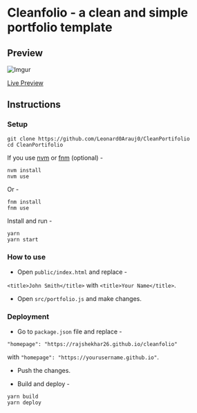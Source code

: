 # Cleanfolio - a clean and simple portfolio template

## Preview

![Imgur](https://imgur.com/FwDMNEM.gif)

[Live Preview](https://rajshekhar26.github.io/cleanfolio)

## Instructions

### Setup

```shell
git clone https://github.com/Leonard0Arauj0/CleanPortifolio
cd CleanPortifolio
```

If you use [nvm](https://github.com/nvm-sh/nvm) or [fnm](https://github.com/Schniz/fnm) (optional) -

```shell
nvm install
nvm use
```

Or -

```shell
fnm install
fnm use
```

Install and run -

```shell
yarn
yarn start
```

### How to use

- Open `public/index.html` and replace -

`<title>John Smith</title>` with `<title>Your Name</title>`.

- Open `src/portfolio.js` and make changes.

### Deployment

- Go to `package.json` file and replace -

`"homepage": "https://rajshekhar26.github.io/cleanfolio"`

with `"homepage": "https://yourusername.github.io"`.

- Push the changes.

- Build and deploy -

```shell
yarn build
yarn deploy
```
